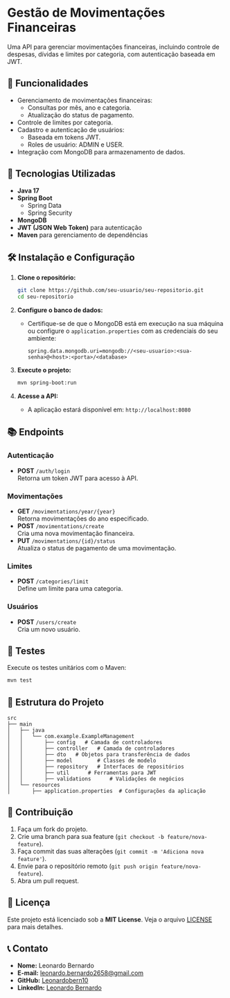 # Gestão de Movimentações Financeiras

Uma API para gerenciar movimentações financeiras, incluindo controle de despesas, dívidas e limites por categoria, com autenticação baseada em JWT.

## 📑 Funcionalidades

- Gerenciamento de movimentações financeiras:
  - Consultas por mês, ano e categoria.
  - Atualização do status de pagamento.
- Controle de limites por categoria.
- Cadastro e autenticação de usuários:
  - Baseada em tokens JWT.
  - Roles de usuário: ADMIN e USER.
- Integração com MongoDB para armazenamento de dados.

## 🚀 Tecnologias Utilizadas

- **Java 17**
- **Spring Boot**
  - Spring Data
  - Spring Security
- **MongoDB**
- **JWT (JSON Web Token)** para autenticação
- **Maven** para gerenciamento de dependências

## 🛠️ Instalação e Configuração

1. **Clone o repositório:**
   ```bash
   git clone https://github.com/seu-usuario/seu-repositorio.git
   cd seu-repositorio
   ```

2. **Configure o banco de dados:**
   - Certifique-se de que o MongoDB está em execução na sua máquina ou configure o `application.properties` com as credenciais do seu ambiente:
     ```properties
     spring.data.mongodb.uri=mongodb://<seu-usuario>:<sua-senha>@<host>:<porta>/<database>
     ```

3. **Execute o projeto:**
   ```bash
   mvn spring-boot:run
   ```

4. **Acesse a API:**
   - A aplicação estará disponível em: `http://localhost:8080`

## 📚 Endpoints

### **Autenticação**
- **POST** `/auth/login`  
  Retorna um token JWT para acesso à API.

### **Movimentações**
- **GET** `/movimentations/year/{year}`  
  Retorna movimentações do ano especificado.
- **POST** `/movimentations/create`  
  Cria uma nova movimentação financeira.
- **PUT** `/movimentations/{id}/status`  
  Atualiza o status de pagamento de uma movimentação.

### **Limites**
- **POST** `/categories/limit`  
  Define um limite para uma categoria.

### **Usuários**
- **POST** `/users/create`  
  Cria um novo usuário.

## 🧪 Testes

Execute os testes unitários com o Maven:
```bash
mvn test
```

## 📁 Estrutura do Projeto

```
src
├── main
│   ├── java
│   │   └── com.example.ExampleManagement
│   │       ├── config   # Camada de controladores
│   │       ├── controller   # Camada de controladores
│   │       ├── dto   # Objetos para transferência de dados
│   │       ├── model        # Classes de modelo
│   │       ├── repository   # Interfaces de repositórios
│   │       ├── util      # Ferramentas para JWT
│   │       ├── validations      # Validações de negócios
│   └── resources
│       ├── application.properties  # Configurações da aplicação
```

## 🤝 Contribuição

1. Faça um fork do projeto.
2. Crie uma branch para sua feature (`git checkout -b feature/nova-feature`).
3. Faça commit das suas alterações (`git commit -m 'Adiciona nova feature'`).
4. Envie para o repositório remoto (`git push origin feature/nova-feature`).
5. Abra um pull request.

## 📜 Licença

Este projeto está licenciado sob a **MIT License**. Veja o arquivo [LICENSE](LICENSE) para mais detalhes.

## 📞 Contato

- **Nome:** Leonardo Bernardo
- **E-mail:** leonardo.bernardo2658@gmail.com
- **GitHub:** [Leonardobern10](https://github.com/Leonardobern10)
- **LinkedIn:** [Leonardo Bernardo](https://www.linkedin.com/in/leonardo-bern/)
